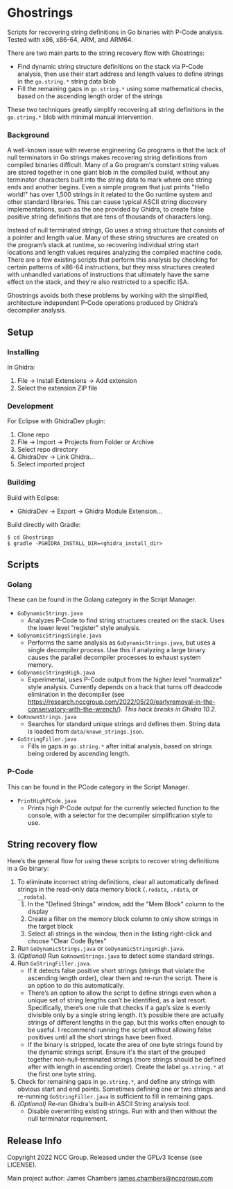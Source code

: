 # Ghostrings

Scripts for recovering string definitions in Go binaries with P-Code analysis.
Tested with x86, x86-64, ARM, and ARM64.

There are two main parts to the string recovery flow with Ghostrings:

* Find dynamic string structure definitions on the stack via P-Code analysis, then use their start address and length values to define strings in the `go.string.*` string data blob
* Fill the remaining gaps in `go.string.*` using some mathematical checks, based on the ascending length order of the strings

These two techniques greatly simplify recovering all string definitions in the `go.string.*` blob with minimal manual intervention.

### Background

A well-known issue with reverse engineering Go programs is that the lack of null terminators in Go strings makes recovering string definitions from compiled binaries difficult. Many of a Go program's constant string values are stored together in one giant blob in the compiled build, without any terminator characters built into the string data to mark where one string ends and another begins. Even a simple program that just prints "Hello world!" has over 1,500 strings in it related to the Go runtime system and other standard libraries. This can cause typical ASCII string discovery implementations, such as the one provided by Ghidra, to create false positive string definitions that are tens of thousands of characters long.

Instead of null terminated strings, Go uses a string structure that consists of a pointer and length value. Many of these string structures are created on the program’s stack at runtime, so recovering individual string start locations and length values requires analyzing the compiled machine code. There are a few existing scripts that perform this analysis by checking for certain patterns of x86-64 instructions, but they miss structures created with unhandled variations of instructions that ultimately have the same effect on the stack, and they're also restricted to a specific ISA.

Ghostrings avoids both these problems by working with the simplified, architecture independent P-Code operations produced by Ghidra’s decompiler analysis.

## Setup

### Installing

In Ghidra:

1. File -> Install Extensions -> Add extension
2. Select the extension ZIP file

### Development

For Eclipse with GhidraDev plugin:

1. Clone repo
2. File -> Import -> Projects from Folder or Archive
3. Select repo directory
4. GhidraDev -> Link Ghidra...
5. Select imported project

### Building

Build with Eclipse:

* GhidraDev -> Export -> Ghidra Module Extension...

Build directly with Gradle:

```console
$ cd Ghostrings
$ gradle -PGHIDRA_INSTALL_DIR=<ghidra_install_dir>
```

## Scripts

### Golang

These can be found in the Golang category in the Script Manager.

* `GoDynamicStrings.java`
  * Analyzes P-Code to find string structures created on the stack. Uses the lower level "register" style analysis.
* `GoDynamicStringsSingle.java`
  * Performs the same analysis as `GoDynamicStrings.java`, but uses a single decompiler process. Use this if analyzing a large binary causes the parallel decompiler processes to exhaust system memory.
* `GoDynamicStringsHigh.java`
  * Experimental, uses P-Code output from the higher level "normalize" style analysis. Currently depends on a hack that turns off deadcode elimination in the decompiler (see <https://research.nccgroup.com/2022/05/20/earlyremoval-in-the-conservatory-with-the-wrench/>). *This hack breaks in Ghidra 10.2.*
* `GoKnownStrings.java`
  * Searches for standard unique strings and defines them. String data is loaded from `data/known_strings.json`.
* `GoStringFiller.java`
  * Fills in gaps in `go.string.*` after initial analysis, based on strings being ordered by ascending length.

### P-Code

This can be found in the PCode category in the Script Manager.

* `PrintHighPCode.java`
  * Prints high P-Code output for the currently selected function to the console, with a selector for the decompiler simplification style to use.


## String recovery flow

Here’s the general flow for using these scripts to recover string definitions in a Go binary:

1. To eliminate incorrect string definitions, clear all automatically defined strings in the read-only data memory block (`.rodata`, `.rdata`, or `__rodata`).
   1. In the "Defined Strings" window, add the "Mem Block" column to the display
   2. Create a filter on the memory block column to only show strings in the target block
   3. Select all strings in the window, then in the listing right-click and choose "Clear Code Bytes"
2. Run `GoDynamicStrings.java` or `GoDynamicStringsHigh.java`.
3. *(Optional)* Run `GoKnownStrings.java` to detect some standard strings.
4. Run `GoStringFiller.java`.
   * If it detects false positive short strings (strings that violate the ascending length order), clear them and re-run the script. There is an option to do this automatically.
   * There’s an option to allow the script to define strings even when a unique set of string lengths can’t be identified, as a last resort. Specifically, there’s one rule that checks if a gap’s size is evenly divisible only by a single string length. It’s possible there are actually strings of different lengths in the gap, but this works often enough to be useful. I recommend running the script without allowing false positives until all the short strings have been fixed.
   * If the binary is stripped, locate the area of one byte strings found by the dynamic strings script.
     Ensure it's the start of the grouped together non-null-terminated strings (more strings should be defined after with length in ascending order).
     Create the label `go.string.*` at the first one byte string. 
5. Check for remaining gaps in `go.string.*`, and define any strings with obvious start and end points. Sometimes defining one or two strings and re-running `GoStringFiller.java` is sufficient to fill in remaining gaps.
6. *(Optional)* Re-run Ghidra's built-in ASCII String analysis tool.
   * Disable overwriting existing strings. Run with and then without the null terminator requirement.


## Release Info

Copyright 2022 NCC Group. Released under the GPLv3 license (see LICENSE).

Main project author: James Chambers <james.chambers@nccgroup.com>
